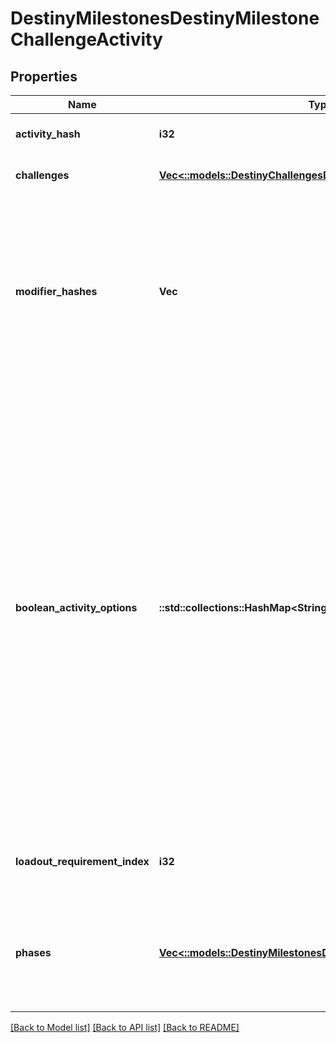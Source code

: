 # DestinyMilestonesDestinyMilestoneChallengeActivity

## Properties
Name | Type | Description | Notes
------------ | ------------- | ------------- | -------------
**activity_hash** | **i32** |  | [optional] [default to null]
**challenges** | [**Vec<::models::DestinyChallengesDestinyChallengeStatus>**](Destiny.Challenges.DestinyChallengeStatus.md) |  | [optional] [default to null]
**modifier_hashes** | **Vec<i32>** | If the activity has modifiers, this will be the list of modifiers that all variants have in common. Perform lookups against DestinyActivityModifierDefinition which defines the modifier being applied to get at the modifier data.  Note that, in the DestiyActivityDefinition, you will see many more modifiers than this being referred to: those are all *possible* modifiers for the activity, not the active ones. Use only the active ones to match what&#39;s really live. | [optional] [default to null]
**boolean_activity_options** | **::std::collections::HashMap<String, bool>** | The set of activity options for this activity, keyed by an identifier that&#39;s unique for this activity (not guaranteed to be unique between or across all activities, though should be unique for every *variant* of a given *conceptual* activity: for instance, the original D2 Raid has many variant DestinyActivityDefinitions. While other activities could potentially have the same option hashes, for any given D2 base Raid variant the hash will be unique).  As a concrete example of this data, the hashes you get for Raids will correspond to the currently active \&quot;Challenge Mode\&quot;.  We don&#39;t have any human readable information for these, but saavy 3rd party app users could manually associate the key (a hash identifier for the \&quot;option\&quot; that is enabled/disabled) and the value (whether it&#39;s enabled or disabled presently)  On our side, we don&#39;t necessarily even know what these are used for (the game designers know, but we don&#39;t), and we have no human readable data for them. In order to use them, you will have to do some experimentation. | [optional] [default to null]
**loadout_requirement_index** | **i32** | If returned, this is the index into the DestinyActivityDefinition&#39;s \&quot;loadouts\&quot; property, indicating the currently active loadout requirements. | [optional] [default to null]
**phases** | [**Vec<::models::DestinyMilestonesDestinyMilestoneActivityPhase>**](Destiny.Milestones.DestinyMilestoneActivityPhase.md) | If the Activity has discrete \&quot;phases\&quot; that we can track, that info will be here. Otherwise, this value will be NULL. Note that this is a list and not a dictionary: the order implies the ascending order of phases or progression in this activity. | [optional] [default to null]

[[Back to Model list]](../README.md#documentation-for-models) [[Back to API list]](../README.md#documentation-for-api-endpoints) [[Back to README]](../README.md)


